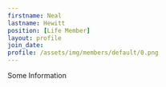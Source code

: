 ```yaml
---
firstname: Neal
lastname: Hewitt
position: [Life Member]
layout: profile
join_date:
profile: /assets/img/members/default/0.png
---
```

Some Information